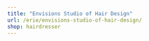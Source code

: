 ```yaml
---
title: "Envisions Studio of Hair Design"
url: /erie/envisions-studio-of-hair-design/
shop: hairdresser
---
```

